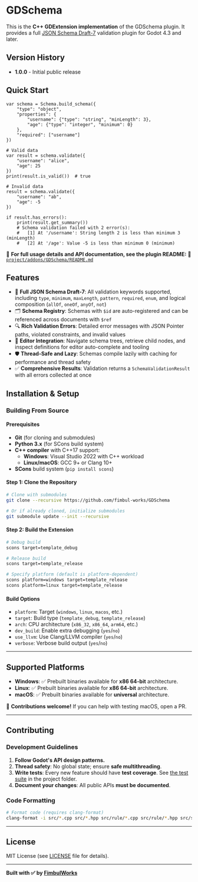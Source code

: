 # GDSchema

This is the **C++ GDExtension implementation** of the GDSchema plugin. It provides a full [JSON Schema Draft-7](https://json-schema.org/) validation plugin for Godot 4.3 and later.

## Version History

- **1.0.0** - Initial public release

## Quick Start

```gdscript
var schema = Schema.build_schema({
    "type": "object",
    "properties": {
        "username": {"type": "string", "minLength": 3},
        "age": {"type": "integer", "minimum": 0}
    },
    "required": ["username"]
})

# Valid data
var result = schema.validate({
    "username": "alice",
    "age": 25
})
print(result.is_valid())  # true

# Invalid data
result = schema.validate({
    "username": "ab",
    "age": -5
})

if result.has_errors():
    print(result.get_summary())
    # Schema validation failed with 2 error(s):
    #   [1] At '/username': String length 2 is less than minimum 3 (minLength)
    #   [2] At '/age': Value -5 is less than minimum 0 (minimum)
```

📌 **For full usage details and API documentation, see the plugin README:**
📂 [`project/addons/GDSchema/README.md`](project/addons/GDSchema/README.md)

## Features

* 📏 **Full JSON Schema Draft-7**: All validation keywords supported, including `type`, `minimum`, `maxLength`, `pattern`, `required`, `enum`, and logical composition (`allOf`, `oneOf`, `anyOf`, `not`)
* 🗂️ **Schema Registry**: Schemas with `$id` are auto-registered and can be referenced across documents with `$ref`
* 🔍 **Rich Validation Errors**: Detailed error messages with JSON Pointer paths, violated constraints, and invalid values
* 🧩 **Editor Integration**: Navigate schema trees, retrieve child nodes, and inspect definitions for editor auto-complete and tooling
* 🛡️ **Thread-Safe and Lazy**: Schemas compile lazily with caching for performance and thread safety
* ✅ **Comprehensive Results**: Validation returns a `SchemaValidationResult` with all errors collected at once

## Installation & Setup

### **Building From Source**

#### **Prerequisites**
- **Git** (for cloning and submodules)
- **Python 3.x** (for SCons build system)
- **C++ compiler** with C++17 support:
  - **Windows**: Visual Studio 2022 with C++ workload
  - **Linux/macOS**: GCC 9+ or Clang 10+
- **SCons** build system (`pip install scons`)

#### **Step 1: Clone the Repository**
```bash
# Clone with submodules
git clone --recursive https://github.com/fimbul-works/GDSchema

# Or if already cloned, initialize submodules
git submodule update --init --recursive
```

#### **Step 2: Build the Extension**
```bash
# Debug build
scons target=template_debug

# Release build
scons target=template_release

# Specify platform (default is platform-dependent)
scons platform=windows target=template_release
scons platform=linux target=template_release
```

#### **Build Options**
- `platform`: Target (`windows`, `linux`, `macos`, etc.)
- `target`: Build type (`template_debug`, `template_release`)
- `arch`: CPU architecture (`x86_32`, `x86_64`, `arm64`, etc.)
- `dev_build`: Enable extra debugging (`yes`/`no`)
- `use_llvm`: Use Clang/LLVM compiler (`yes`/`no`)
- `verbose`: Verbose build output (`yes`/`no`)

---

## Supported Platforms

- **Windows**: ✅ Prebuilt binaries available for **x86 64-bit** architecture.
- **Linux**: ✅ Prebuilt binaries available for **x86 64-bit** architecture.
- **macOS**: ✅ Prebuilt binaries available for **universal** architecture.

📌 **Contributions welcome!** If you can help with testing macOS, open a PR.

---

## **Contributing**

### **Development Guidelines**
1. **Follow Godot's API design patterns.**
4. **Thread safety**: No global state; ensure **safe multithreading**.
5. **Write tests**: Every new feature should have **test coverage**. See [the test suite](project/tests/) in the project folder.
6. **Document your changes**: All public APIs **must be documented**.

### **Code Formatting**
```bash
# Format code (requires clang-format)
clang-format -i src/*.cpp src/*.hpp src/rule/*.cpp src/rule/*.hpp src/selector/*.cpp src/selector/*.hpp src/extension/*.cpp src/extension/*.hpp
```

---

## **License**

MIT License (see [LICENSE](LICENSE) file for details).

---

**Built with ✅ by [FimbulWorks](https://github.com/fimbul-works)**
